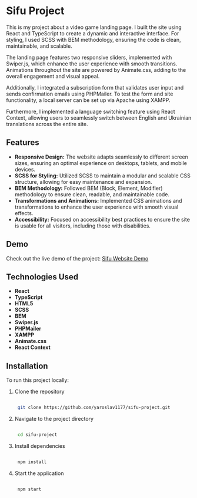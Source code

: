 # Sifu Project

This is my project about a video game landing page. I built the site using React and TypeScript to create a dynamic and interactive interface. For styling, I used SCSS with BEM methodology, ensuring the code is clean, maintainable, and scalable.

The landing page features two responsive sliders, implemented with Swiper.js, which enhance the user experience with smooth transitions. Animations throughout the site are powered by Animate.css, adding to the overall engagement and visual appeal.

Additionally, I integrated a subscription form that validates user input and sends confirmation emails using PHPMailer. To test the form and site functionality, a local server can be set up via Apache using XAMPP.

Furthermore, I implemented a language switching feature using React Context, allowing users to seamlessly switch between English and Ukrainian translations across the entire site.

## Features

- **Responsive Design:** The website adapts seamlessly to different screen sizes, ensuring an optimal experience on desktops, tablets, and mobile devices.
- **SCSS for Styling:** Utilized SCSS to maintain a modular and scalable CSS structure, allowing for easy maintenance and expansion.
- **BEM Methodology:** Followed BEM (Block, Element, Modifier) methodology to ensure clean, readable, and maintainable code.
- **Transformations and Animations:** Implemented CSS animations and transformations to enhance the user experience with smooth visual effects.
- **Accessibility:** Focused on accessibility best practices to ensure the site is usable for all visitors, including those with disabilities.

## Demo

Check out the live demo of the project: [Sifu Website Demo](https://sifu-project.vercel.app/)

## Technologies Used

- **React**
- **TypeScript**
- **HTML5**
- **SCSS**
- **BEM**
- **Swiper.js**
- **PHPMailer**
- **XAMPP**
- **Animate.css**
- **React Context**

## Installation

To run this project locally:

1. Clone the repository
   ```bash

    git clone https://github.com/yaroslav1177/sifu-project.git

2. Navigate to the project directory
   ```bash

    cd sifu-project

3. Install dependencies
   ```bash

    npm install

4. Start the application
   ```bash

    npm start